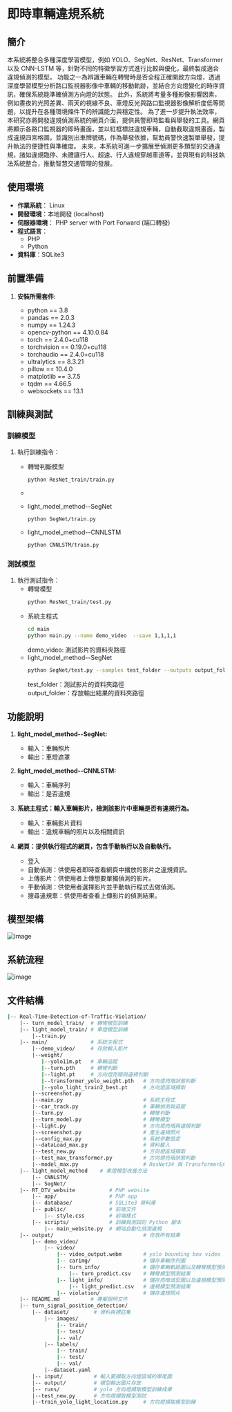 # 即時車輛違規系統

## 簡介
  本系統將整合多種深度學習模型，例如 YOLO、SegNet、ResNet、Transformer 以及 CNN-LSTM 等，針對不同的特徵學習方式進行比較與優化，最終製成適合違規偵測的模型。
  功能之一為辨識車輛在轉彎時是否全程正確開啟方向燈，透過深度學習模型分析路口監視器影像中車輛的移動軌跡，並結合方向燈變化的時序資訊，確保系統能準確偵測方向燈的狀態。
  此外，系統將考量多種影像影響因素，例如晝夜的光照差異、雨天的視線不良、車燈反光與路口監視器影像解析度低等問題，以提升在各種環境條件下的辨識能力與穩定性。
  為了進一步提升執法效率，本研究亦將開發違規偵測系統的網頁介面，提供員警即時監看與舉發的工具。網頁將顯示各路口監視器的即時畫面，並以紅框標註違規車輛，自動截取違規畫面，製成違規四宮格圖，並識別出車牌號碼，作為舉發依據，幫助員警快速製單舉發，提升執法的便捷性與準確度。
  未來，本系統可進一步擴展至偵測更多類型的交通違規，諸如違規臨停、未禮讓行人、超速、行人違規穿越車道等，並與現有的科技執法系統整合，推動智慧交通管理的發展。


## 使用環境
- **作業系統**： Linux 
- **開發環境**：本地開發 (localhost)
- **伺服器環境**： PHP server with Port Forward (端口轉發)
- **程式語言**： 
  - PHP 
  - Python
- **資料庫**：SQLite3


## 前置準備

1. **安裝所需套件:**
   
    - python == 3.8
    - pandas == 2.0.3
    - numpy == 1.24.3
    - opencv-python == 4.10.0.84
    - torch == 2.4.0+cu118  
    - torchvision == 0.19.0+cu118
    - torchaudio == 2.4.0+cu118
    - ultralytics == 8.3.21
    - pillow == 10.4.0 
    - matplotlib == 3.7.5
    - tqdm == 4.66.5
    - websockets == 13.1


## 訓練與測試

### 訓練模型
1. 執行訓練指令：
    - 轉彎判斷模型
      ```bash
      python ResNet_train/train.py
      ```
    - 
    - light_model_method--SegNet
      ```bash
      python SegNet/train.py
      ```

    - light_model_method--CNNLSTM
      ```bash
      python CNNLSTM/train.py
      ```
    

### 測試模型
1. 執行測試指令：
   - 轉彎模型
      ```bash
      python ResNet_train/test.py
      ```
   - 系統主程式
      ```bash
      cd main
      python main.py --name demo_video  --save 1,1,1,1
      ```
      demo_video: 測試影片的資料夾路徑    
   - light_model_method--SegNet
      ```bash
      python SegNet/test.py --samples test_folder --outputs output_folder
      ```
      test_folder：測試影片的資料夾路徑  
      output_folder：存放輸出結果的資料夾路徑  
     
     

## 功能說明
1. **light_model_method--SegNet:**
   - 輸入：車輛照片
   - 輸出：車燈遮罩
  
1. **light_model_method--CNNLSTM:**
   - 輸入：車輛序列
   - 輸出：是否違規
     
2. **系統主程式：輸入車輛影片，檢測該影片中車輛是否有違規行為。**
   - 輸入：車輛影片資料
   - 輸出：違規車輛的照片以及相關資訊
  
3. **網頁：提供執行程式的網頁，包含手動執行以及自動執行。**
   - 登入
   - 自動偵測：供使用者即時查看網頁中播放的影片之違規資訊。
   - 上傳影片：供使用者上傳想要單獨偵測的影片。
   - 手動偵測：供使用者選擇影片並手動執行程式去做偵測。
   - 搜尋違規車：供使用者查看上傳影片的偵測結果。

## 模型架構
![image](docs/系統架構圖.jpg)


## 系統流程
![image](docs/程式運行流程圖.png)



  
     
## 文件結構

```bash
|-- Real-Time-Detection-of-Traffic-Violation/
    |-- turn_model_train/  # 轉彎模型訓練    
    |-- light_model_train/ # 車燈模型訓練
        |--train.py  
    |-- main/              # 系統主程式
        |--demo_video/     # 存放輸入影片
        |--weight/
           |--yolo11m.pt   # 車輛追蹤
           |--turn.pth     # 轉彎判斷
           |--light.pt     # 方向燈亮暗與違規判斷
           |--transformer_yolo_weight.pth   # 方向燈亮暗狀態判斷
           |--yolo_light_train2_best.pt     # 方向燈區域擷取
        |--screenshot.py
        |--main.py                          # 系統主程式
        |--car_track.py                     # 車輛偵測與追蹤
        |--turn.py                          # 轉彎判斷
        |--turn_model.py                    # 轉彎模型
        |--light.py                         # 方向燈亮暗與違規判斷
        |--screenshot.py                    # 產生違規照片
        |--config_max.py                    # 系統參數設定
        |--dataLoad_max.py                  # 資料載入
        |--test_new.py                      # 方向燈區域擷取
        |--test_max_transformer.py          # 方向燈亮暗狀態判斷
        |--model_max.py                     # ResNet34 與 TransformerEncoder 組合的方向燈亮暗狀態識別模型實作
    |-- light_model_method    # 車燈模型改善方法
        |-- CNNLSTM/             
        |-- SegNet/ 
    |-- RT_DTV_website           # PHP website
        |-- app/                 # PHP app
        |-- database/            # SQLite3 資料庫
        |-- public/              # 前端文件
            |-- style.css        # 前端樣式
        |-- scripts/             # 訓練與測試的 Python 腳本
            |-- main_website.py  # 網站自動化偵測違規
    |-- output/                             # 存放所有結果
        |-- demo_video/
            |-- video/
                |-- video_output.webm       # yolo bounding box video
                |-- carimg/                 # 儲存車輛序列圖
                |-- turn_info/              # 儲存車輛軌跡圖以及轉彎模型預測結果
                    |-- turn_predict.csv    # 轉彎模型預測結果
                |-- light_info/             # 儲存亮暗波型圖以及違規模型預測結果
                    |-- light_predict.csv   # 違規模型預測結果
                |-- violation/              # 儲存違規照片 
    |-- README.md          # 專案說明文件
    |-- turn_signal_position_detection/
        |-- dataset/        # 資料與標註集
            |-- images/
                |-- train/
                |-- test/
                |-- val/
            |-- labels/
                |-- train/
                |-- test/
                |-- val/
            |--dataset.yaml
        |-- input/          # 輸入要擷取方向燈區域的車尾圖
        |-- output/         # 模型輸出圖片存放
        |-- runs/           # yolo 方向燈擷取模型訓練成果
        |--test_new.py      # 方向燈擷取模型測試
        |--train_yolo_light_location.py     # 方向燈擷取模型訓練

```
